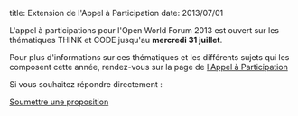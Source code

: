 title: Extension de l'Appel à Participation
date: 2013/07/01

L'appel à participations pour l'Open World Forum 2013 est ouvert sur les thématiques THINK et CODE jusqu'au **mercredi 31 juillet**.

Pour plus d'informations sur ces thématiques et les différents sujets qui les composent cette année, rendez-vous sur la page de [l'Appel à Participation](http://www.openworldforum.org/fr/news/cfp/)

Si vous souhaitez répondre directement :  

<a class="btn btn-primary" href="/cfp/">Soumettre une proposition</a>
